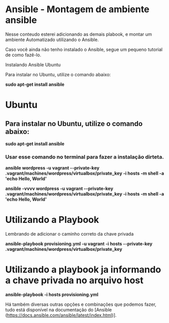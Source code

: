 # Ansible - Montagem de ambiente ansible

Nesse conteudo esterei adicionando as demais plabook, e montar um ambiente Automatizado utilizando o Ansible.

Caso você ainda não tenho instalado o Ansible, segue um pequeno tutorial de como fazê-lo.

Instalando Ansible
Ubuntu

Para instalar no Ubuntu, utilize o comando abaixo:

**sudo apt-get install ansible**

# Ubuntu

## Para instalar no Ubuntu, utilize o comando abaixo:

**sudo apt-get install ansible**

### Usar esse comando no terminal para fazer a instalação dirteta.

**ansible wordpress -u vagrant --private-key .vagrant/machines/wordpress/virtualbox/private_key -i hosts -m shell -a 'echo Hello, World'**

**ansible -vvvv wordpress -u vagrant --private-key .vagrant/machines/wordpress/virtualbox/private_key -i hosts -m shell -a 'echo Hello, World'**

# Utilizando a Playbook

Lembrando de adicionar o caminho correto da chave privada

**ansible-playbook provisioning.yml -u vagrant -i hosts --private-key .vagrant/machines/wordpress/virtualbox/private_key**

# Utilizando a playbook ja informando a chave privada no arquivo host

**ansible-playbook -i hosts provisioning.yml**



Há também diversas outras opções e combinações que podemos fazer, tudo está disponível na documentação do [Ansible (https://docs.ansible.com/ansible/latest/index.html)].